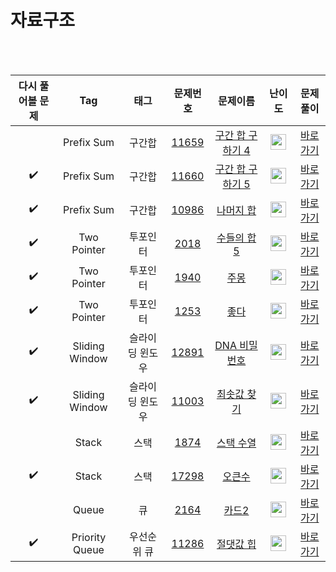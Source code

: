 # 자료구조

<br><br>

| 다시 풀어볼 문제 | Tag                          | 태그                | 문제번호    | 문제이름    | 난이도    | 문제풀이    |
| :------:  | :--------------------------: | :-----------------: | :------:  | :------:  |  :------:  | :------:  |
|   | Prefix Sum | 구간합 | <a href="https://www.acmicpc.net/problem/11659">11659</a> | <a href="https://www.acmicpc.net/problem/11659">구간 합 구하기 4</a> | <img height="25px" width="25px" src="https://static.solved.ac/tier_small/8.svg"/> | [바로가기](./구간합/11659-구간%20합%20구하기%204.py) |
| :heavy_check_mark: | Prefix Sum | 구간합 | <a href="https://www.acmicpc.net/problem/11660">11660</a> | <a href="https://www.acmicpc.net/problem/11660">구간 합 구하기 5</a> | <img height="25px" width="25px" src="https://static.solved.ac/tier_small/10.svg"/> | [바로가기](./구간합/11660-구간%20합%20구하기%205.py) |
| :heavy_check_mark: | Prefix Sum | 구간합 | <a href="https://www.acmicpc.net/problem/10986">10986</a> | <a href="https://www.acmicpc.net/problem/10986">나머지 합</a> | <img height="25px" width="25px" src="https://static.solved.ac/tier_small/13.svg"/> | [바로가기](./구간합/10986-나머지%20합.py) |
| :heavy_check_mark: | Two Pointer | 투포인터 | <a href="https://www.acmicpc.net/problem/2018">2018</a> | <a href="https://www.acmicpc.net/problem/2018">수들의 합 5</a> | <img height="25px" width="25px" src="https://static.solved.ac/tier_small/6.svg"/> | [바로가기](./투포인터/2018-수들의%20합%205.py) |
| :heavy_check_mark: | Two Pointer | 투포인터 | <a href="https://www.acmicpc.net/problem/1940">1940</a> | <a href="https://www.acmicpc.net/problem/1940">주몽</a> | <img height="25px" width="25px" src="https://static.solved.ac/tier_small/7.svg"/> | [바로가기](./투포인터/1940-주몽.py) |
| :heavy_check_mark: | Two Pointer | 투포인터 | <a href="https://www.acmicpc.net/problem/1253">1253</a> | <a href="https://www.acmicpc.net/problem/1253">좋다</a> | <img height="25px" width="25px" src="https://static.solved.ac/tier_small/12.svg"/> | [바로가기](./투포인터/1253-좋다.py) |
| :heavy_check_mark: | Sliding Window | 슬라이딩 윈도우 | <a href="https://www.acmicpc.net/problem/12891">12891</a> | <a href="https://www.acmicpc.net/problem/12891">DNA 비밀번호</a> | <img height="25px" width="25px" src="https://static.solved.ac/tier_small/9.svg"/> | [바로가기](./슬라이딩%20윈도우/12891-DNA%20비밀번호.py) |
| :heavy_check_mark: | Sliding Window | 슬라이딩 윈도우 | <a href="https://www.acmicpc.net/problem/11003">11003</a> | <a href="https://www.acmicpc.net/problem/11003">최솟값 찾기</a> | <img height="25px" width="25px" src="https://static.solved.ac/tier_small/16.svg"/> | [바로가기](./슬라이딩%20윈도우/11003-최솟값%20찾기.py) |
|  | Stack | 스택 | <a href="https://www.acmicpc.net/problem/1874">1874</a> | <a href="https://www.acmicpc.net/problem/1874">스택 수열</a> | <img height="25px" width="25px" src="https://static.solved.ac/tier_small/9.svg"/> | [바로가기](./스택과%20큐/1874-스택%20수열.py) |
| :heavy_check_mark: | Stack | 스택 | <a href="https://www.acmicpc.net/problem/17298">17298</a> | <a href="https://www.acmicpc.net/problem/17298">오큰수</a> | <img height="25px" width="25px" src="https://static.solved.ac/tier_small/12.svg"/> | [바로가기](./스택과%20큐/17298-오큰수.py) |
|  | Queue | 큐 | <a href="https://www.acmicpc.net/problem/2164">2164</a> | <a href="https://www.acmicpc.net/problem/2164">카드2</a> | <img height="25px" width="25px" src="https://static.solved.ac/tier_small/7.svg"/> | [바로가기](./스택과%20큐/2164-카드2.py) |
| :heavy_check_mark: | Priority Queue | 우선순위 큐 | <a href="https://www.acmicpc.net/problem/11286">11286</a> | <a href="https://www.acmicpc.net/problem/11286">절댓값 힙</a> | <img height="25px" width="25px" src="https://static.solved.ac/tier_small/10.svg"/> | [바로가기](./힙/11286-절댓값%20힙.py) |
